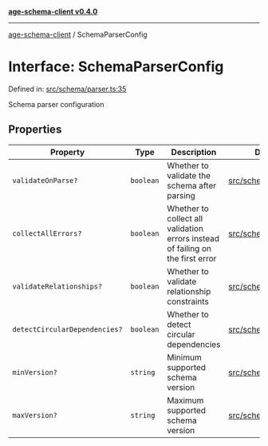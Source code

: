 [**age-schema-client v0.4.0**](../index.md)

***

[age-schema-client](../index.md) / SchemaParserConfig

# Interface: SchemaParserConfig

Defined in: [src/schema/parser.ts:35](https://github.com/standardbeagle/ageSchemaClient/blob/main/src/schema/parser.ts#L35)

Schema parser configuration

## Properties

| Property | Type | Description | Defined in |
| ------ | ------ | ------ | ------ |
| <a id="validateonparse"></a> `validateOnParse?` | `boolean` | Whether to validate the schema after parsing | [src/schema/parser.ts:39](https://github.com/standardbeagle/ageSchemaClient/blob/main/src/schema/parser.ts#L39) |
| <a id="collectallerrors"></a> `collectAllErrors?` | `boolean` | Whether to collect all validation errors instead of failing on the first error | [src/schema/parser.ts:44](https://github.com/standardbeagle/ageSchemaClient/blob/main/src/schema/parser.ts#L44) |
| <a id="validaterelationships"></a> `validateRelationships?` | `boolean` | Whether to validate relationship constraints | [src/schema/parser.ts:49](https://github.com/standardbeagle/ageSchemaClient/blob/main/src/schema/parser.ts#L49) |
| <a id="detectcirculardependencies"></a> `detectCircularDependencies?` | `boolean` | Whether to detect circular dependencies | [src/schema/parser.ts:54](https://github.com/standardbeagle/ageSchemaClient/blob/main/src/schema/parser.ts#L54) |
| <a id="minversion"></a> `minVersion?` | `string` | Minimum supported schema version | [src/schema/parser.ts:59](https://github.com/standardbeagle/ageSchemaClient/blob/main/src/schema/parser.ts#L59) |
| <a id="maxversion"></a> `maxVersion?` | `string` | Maximum supported schema version | [src/schema/parser.ts:64](https://github.com/standardbeagle/ageSchemaClient/blob/main/src/schema/parser.ts#L64) |
